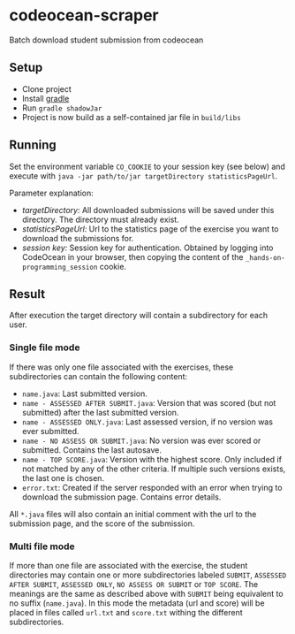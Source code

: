 # codeocean-scraper
Batch download student submission from codeocean

## Setup

- Clone project
- Install [gradle](http://gradle.org)
- Run `gradle shadowJar`
- Project is now build as a self-contained jar file in `build/libs`

## Running

Set the environment variable `CO_COOKIE` to your session key (see below) and execute with `java -jar path/to/jar targetDirectory statisticsPageUrl`.

Parameter explanation:
- *targetDirectory:* All downloaded submissions will be saved under this directory. The directory must already exist.
- *statisticsPageUrl:* Url to the statistics page of the exercise you want to download the submissions for.
- *session key:* Session key for authentication. Obtained by logging into CodeOcean in your browser, then copying the content of the `_hands-on-programming_session` cookie.

## Result

After execution the target directory will contain a subdirectory for each user.

### Single file mode

If there was only one file associated with the exercises, these subdirectories can contain the following content:

- `name.java`: Last submitted version.
- `name - ASSESSED AFTER SUBMIT.java`: Version that was scored (but not submitted) after the last submitted version.
- `name - ASSESSED ONLY.java`: Last assessed version, if no version was ever submitted.
- `name - NO ASSESS OR SUBMIT.java`: No version was ever scored or submitted. Contains the last autosave.
- `name - TOP SCORE.java`: Version with the highest score. Only included if not matched by any of the other criteria. If multiple such versions exists, the last one is chosen.
- `error.txt`: Created if the server responded with an error when trying to download the submission page. Contains error details.

All `*.java` files will also contain an initial comment with the url to the submission page, and the score of the submission.

### Multi file mode

If more than one file are associated with the  exercise, the student directories may contain one or more subdirectories labeled `SUBMIT`, `ASSESSED AFTER SUBMIT`, `ASSESSED ONLY`, `NO ASSESS OR SUBMIT` or `TOP SCORE`. The meanings are the same as described above with `SUBMIT` being equivalent to no suffix (`name.java`). In this mode the metadata (url and score) will be placed in files called `url.txt` and `score.txt` withing the different subdirectories.
